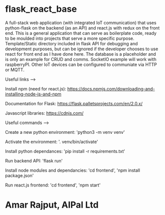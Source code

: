 # flask_react_base


A full-stack web application (with integrated IoT communication) that uses python-flask on the backend (as an API) and react.js with redux on the front end. This is a general application that can serve as boilerplate code, ready to be moulded into projects that serve a more specific purpose. Template/Static directory included in flask API for debugging and development purposes, but can be ignored if the developer chooses to use react for front end as I have done here. The database is a placeholder and is only an example for CRUD and comms. SocketIO example will work with raspberryPI. Other IoT devices can be configured to communiate via HTTP or MQTT.


Useful links -->


Install npm (need for react.js): https://docs.npmjs.com/downloading-and-installing-node-js-and-npm


Documentation for Flask: https://flask.palletsprojects.com/en/2.0.x/


Javascript libraries: https://cdnjs.com/


Useful commands -->


Create a new python environment: 'python3 -m venv venv'


Activate the environment: '. venv/bin/activate'


Install python dependances: 'pip install -r requirements.txt'


Run backend API: 'flask run'


Install node modules and dependancies: 'cd frontend', 'npm install package.json'


Run react.js frontend: 'cd frontend', 'npm start'


# Amar Rajput, AIPal Ltd